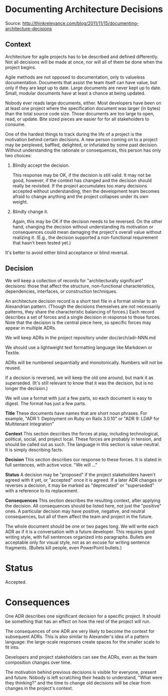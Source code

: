 # Documenting Architecture Decisions

Source:
http://thinkrelevance.com/blog/2011/11/15/documenting-architecture-decisions

## Context

Architecture for agile projects has to be described and defined differently. Not
all decisions will be made at once, nor will all of them be done when the
project begins.

Agile methods are not opposed to documentation, only to valueless documentation.
Documents that assist the team itself can have value, but only if they are kept
up to date. Large documents are never kept up to date. Small, modular documents
have at least a chance at being updated.

Nobody ever reads large documents, either. Most developers have been on at least
one project where the specification document was larger (in bytes) than the
total source code size. Those documents are too large to open, read, or update.
Bite sized pieces are easier for for all stakeholders to consume.

One of the hardest things to track during the life of a project is the
motivation behind certain decisions. A new person coming on to a project may be
perplexed, baffled, delighted, or infuriated by some past decision. Without
understanding the rationale or consequences, this person has only two choices:

1.  Blindly accept the decision.

    This response may be OK, if the decision is still valid. It may not be good,
however, if the context has changed and the decision should really be revisited.
If the project accumulates too many decisions accepted without understanding,
then the development team becomes afraid to change anything and the project
collapses under its own weight.

2.  Blindly change it.

    Again, this may be OK if the decision needs to be reversed. On the other
hand, changing the decision without understanding its motivation or consequences
could mean damaging the project's overall value without realizing it. (E.g., the
decision supported a non-functional requirement that hasn't been tested yet.)

It's better to avoid either blind acceptance or blind reversal.

## Decision

We will keep a collection of records for "architecturally significant"
decisions: those that affect the structure, non-functional characteristics,
dependencies, interfaces, or construction techniques.

An architecture decision record is a short text file in a format similar to an
Alexandrian pattern. (Though the decisions themselves are not necessarily
patterns, they share the characteristic balancing of forces.) Each record
describes a set of forces and a single decision in response to those forces.
Note that the decision is the central piece here, so specific forces may appear
in multiple ADRs.

We will keep ADRs in the project repository under doc/arch/adr-NNN.md

We should use a lightweight text formatting language like Markdown or Textile.

ADRs will be numbered sequentially and monotonically. Numbers will not be
reused.

If a decision is reversed, we will keep the old one around, but mark it as
superseded. (It's still relevant to know that it was the decision, but is no
longer the decision.)

We will use a format with just a few parts, so each document is easy to digest.
The format has just a few parts.

**Title** These documents have names that are short noun phrases. For example,
"ADR 1: Deployment on Ruby on Rails 3.0.10" or "ADR 9: LDAP for Multitenant
Integration"

**Context** This section describes the forces at play, including technological,
political, social, and project local. These forces are probably in tension, and
should be called out as such. The language in this section is value-neutral. It
is simply describing facts.

**Decision** This section describes our response to these forces. It is stated
in full sentences, with active voice. "We will ..."

**Status** A decision may be "proposed" if the project stakeholders haven't
agreed with it yet, or "accepted" once it is agreed. If a later ADR changes or
reverses a decision, it may be marked as "deprecated" or "superseded" with a
reference to its replacement.

**Consequences** This section describes the resulting context, after applying
the decision. All consequences should be listed here, not just the "positive"
ones. A particular decision may have positive, negative, and neutral
consequences, but all of them affect the team and project in the future.

The whole document should be one or two pages long. We will write each ADR as if
it is a conversation with a future developer. This requires good writing style,
with full sentences organized into paragraphs. Bullets are acceptable only for
visual style, not as an excuse for writing sentence fragments. (Bullets kill
people, even PowerPoint bullets.)

# Status

Accepted.

# Consequences

One ADR describes one significant decision for a specific project. It should be
something that has an effect on how the rest of the project will run.

The consequences of one ADR are very likely to become the context for subsequent
ADRs. This is also similar to Alexander's idea of a pattern language: the
large-scale responses create spaces for the smaller scale to fit into.

Developers and project stakeholders can see the ADRs, even as the team
composition changes over time.

The motivation behind previous decisions is visible for everyone, present and
future. Nobody is left scratching their heads to understand, "What were they
thinking?" and the time to change old decisions will be clear from changes in
the project's context.
